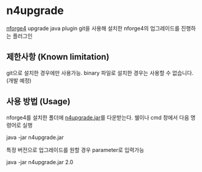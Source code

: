 n4upgrade
==========
[nforge4](https://github.com/nforge/nforge4) upgrade java plugin
git을 사용해 설치한 nforge4의 업그레이드를 진행하는 플러그인


제한사항 (Known limitation)
--------------

git으로 설치한 경우에만 사용가능. 
binary 파일로 설치한 경우는 사용할 수 없습니다.(개발 예정)


사용 방법 (Usage)
---------------

nforge4를 설치한 폴더에 [n4upgrade.jar](https://github.com/nforge/n4upgrade/blob/master/n4upgrade.jar)를 다운받는다.
쉘이나 cmd 창에서 다음 명령어로 실행

  java -jar n4upgrade.jar

특정 버전으로 업그레이드를 원할 경우 parameter로 입력가능

  java -jar n4upgrade.jar 2.0





